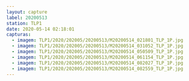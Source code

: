 ```yaml
---
layout: capture
label: 20200513
station: TLP1
date: 2020-05-14 02:18:01
capturas:
  - imagem: TLP1/2020/202005/20200513/M20200514_021801_TLP_1P.jpg
  - imagem: TLP1/2020/202005/20200513/M20200514_031052_TLP_1P.jpg
  - imagem: TLP1/2020/202005/20200513/M20200514_050509_TLP_1P.jpg
  - imagem: TLP1/2020/202005/20200513/M20200514_061154_TLP_1P.jpg
  - imagem: TLP1/2020/202005/20200513/M20200514_082027_TLP_1P.jpg
  - imagem: TLP1/2020/202005/20200513/M20200514_082559_TLP_1P.jpg
---
```

